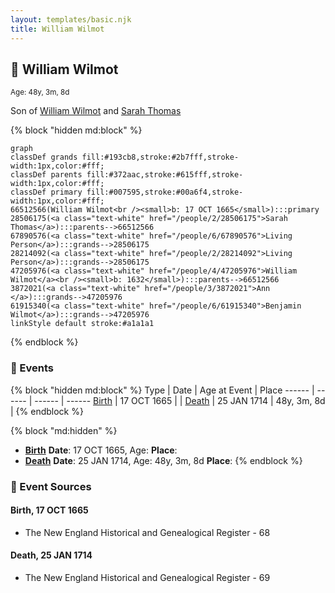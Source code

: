 ```yaml
---
layout: templates/basic.njk
title: William Wilmot
---
```

## 🔵 William Wilmot
<small>Age: 48y, 3m, 8d</small>

Son of [William Wilmot](/people/4/47205976) and [Sarah Thomas](/people/2/28506175)

{% block "hidden md:block" %}
```mermaid
graph
classDef grands fill:#193cb8,stroke:#2b7fff,stroke-width:1px,color:#fff;
classDef parents fill:#372aac,stroke:#615fff,stroke-width:1px,color:#fff;
classDef primary fill:#007595,stroke:#00a6f4,stroke-width:1px,color:#fff;
66512566(William Wilmot<br /><small>b: 17 OCT 1665</small>):::primary
28506175(<a class="text-white" href="/people/2/28506175">Sarah Thomas</a>):::parents-->66512566
67890576(<a class="text-white" href="/people/6/67890576">Living Person</a>):::grands-->28506175
28214092(<a class="text-white" href="/people/2/28214092">Living Person</a>):::grands-->28506175
47205976(<a class="text-white" href="/people/4/47205976">William Wilmot</a><br /><small>b: 1632</small>):::parents-->66512566
3872021(<a class="text-white" href="/people/3/3872021">Ann </a>):::grands-->47205976
61915340(<a class="text-white" href="/people/6/61915340">Benjamin Wilmot</a>):::grands-->47205976
linkStyle default stroke:#a1a1a1
```
{% endblock %}

### 📆 Events

{% block "hidden md:block" %}
Type | Date | Age at Event | Place
------ | ------ | ------ | ------
[Birth](#event-event-2) | 17 OCT 1665 |  |
[Death](#event-event-3) | 25 JAN 1714 | 48y, 3m, 8d |
{% endblock %}

{% block "md:hidden" %}
- **[Birth](#event-event-2)**
**Date**: 17 OCT 1665, Age:
**Place**:
- **[Death](#event-event-3)**
**Date**: 25 JAN 1714, Age: 48y, 3m, 8d
**Place**:
{% endblock %}

### 📰 Event Sources

#### <a id="event-event-2"></a> Birth, 17 OCT 1665
* The New England Historical and Genealogical Register  - 68

#### <a id="event-event-3"></a> Death, 25 JAN 1714
* The New England Historical and Genealogical Register  - 69